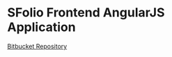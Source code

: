 SFolio Frontend AngularJS Application
======================================

[Bitbucket Repository](https://bitbucket.org/metglobal/gezi.frontend/ "Gezi.com Bitbucket Repository")
